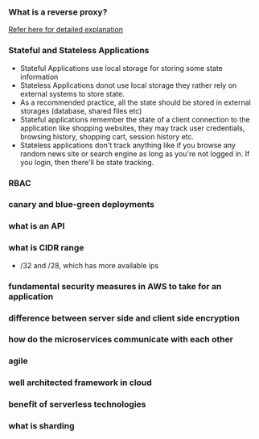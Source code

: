 ### What is a reverse proxy?

[Refer here for detailed explanation](https://www.cloudflare.com/learning/cdn/glossary/reverse-proxy/)

### Stateful and Stateless Applications

* Stateful Applications use local storage for storing some state information
* Stateless Applications donot use local storage they rather rely on external systems to store state.
* As a recommended practice, all the state should be stored in external storages (database, shared files etc)
* Stateful applications remember the state of a client connection to the application like shopping websites, they may track user credentials, browsing history, shopping cart, session history etc. 
* Stateless applications don't track anything like if you browse any random news site or search engine as long as you're not logged in. If you login, then there'll be state tracking.

### RBAC

### canary and blue-green deployments

### what is an API

### what is CIDR range

* /32 and /28, which has more available ips

### fundamental security measures  in AWS to take for an application

### difference between server side and client side encryption

### how do the microservices communicate with each other

### agile

### well architected framework in cloud

### benefit of serverless technologies

### what is sharding